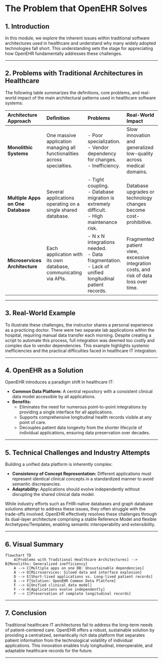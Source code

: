 # The Problem that OpenEHR Solves

## 1. Introduction

In this module, we explore the inherent issues within traditional software architectures used in healthcare and understand why many widely adopted technologies fall short. This understanding sets the stage for appreciating how OpenEHR fundamentally addresses these challenges.

---

## 2. Problems with Traditional Architectures in Healthcare

The following table summarizes the definitions, core problems, and real-world impact of the main architectural patterns used in healthcare software systems:

| Architecture Approach | Definition | Problems | Real-World Impact |
|:----------------------|:-----------|:---------|:------------------|
| **Monolithic Systems** | One massive application managing all functionalities across specialties. | - Poor specialization.<br>- Vendor dependency for changes.<br>- Inefficiency. | Slow innovation and generalized low-quality across medical domains. |
| **Multiple Apps on One Database** | Several applications operating on a single shared database. | - Tight coupling.<br>- Database migration is extremely difficult.<br>- High maintenance risk. | Database upgrades or technology changes become cost-prohibitive. |
| **Microservices Architecture** | Each application with its own database, communicating via APIs. | - N x N integrations needed.<br>- Data fragmentation.<br>- Lack of unified longitudinal patient records. | Fragmented patient view, excessive integration costs, and risk of data loss over time. |

---

## 3. Real-World Example

To illustrate these challenges, the instructor shares a personal experience as a practicing doctor. There were two separate lab applications within the hospital, requiring manual data transfer each morning. Despite creating a script to automate this process, full integration was deemed too costly and complex due to vendor dependencies. This example highlights systemic inefficiencies and the practical difficulties faced in healthcare IT integration.

---

## 4. OpenEHR as a Solution

OpenEHR introduces a paradigm shift in healthcare IT:

- **Common Data Platform:** A central repository with a consistent clinical data model accessible by all applications.  
- **Benefits:**  
  - Eliminates the need for numerous point-to-point integrations by providing a single interface for all applications.  
  - Supports comprehensive longitudinal health records visible at any point of care.  
  - Decouples patient data longevity from the shorter lifecycle of individual applications, ensuring data preservation over decades.

---

## 5. Technical Challenges and Industry Attempts

Building a unified data platform is inherently complex:

- **Consistency of Concept Representation:** Different applications must represent identical clinical concepts in a standardized manner to avoid semantic discrepancies.  
- **Adaptability:** Applications should evolve independently without disrupting the shared clinical data model.  

While industry efforts such as FHIR-native databases and graph database solutions attempt to address these issues, they often struggle with the trade-offs involved. OpenEHR effectively resolves these challenges through its dual-layer architecture comprising a stable Reference Model and flexible Archetypes/Templates, enabling semantic interoperability and extensibility.

---

## 6. Visual Summary

```mermaid
flowchart TD
    A[Problems with Traditional Healthcare Architectures] --> B[Monoliths: Generalized inefficiency]
    A --> C[Multiple apps on one DB: Unsustainable dependencies]
    A --> D[Microservices: Siloed data and interface explosion]
    D --> E[Short-lived applications vs. Long-lived patient records]
    A --> F[Solution: OpenEHR Common Data Platform]
    F --> G[Unified clinical data model]
    F --> H[Applications evolve independently]
    F --> I[Preservation of complete longitudinal records]
```

---

## 7. Conclusion

Traditional healthcare IT architectures fail to address the long-term needs of patient-centered care. OpenEHR offers a robust, sustainable solution by providing a centralized, semantically rich data platform that separates patient information from the technological volatility of individual applications. This innovation enables truly longitudinal, interoperable, and adaptable healthcare records for the future.

---